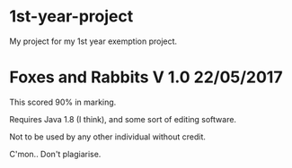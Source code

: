 # 1st-year-project
My project for my 1st year exemption project.


# Foxes and Rabbits V 1.0 22/05/2017
This scored 90% in marking.

Requires Java 1.8 (I think), and some sort of editing software.

Not to be used by any other individual without credit.

C'mon.. Don't plagiarise.

